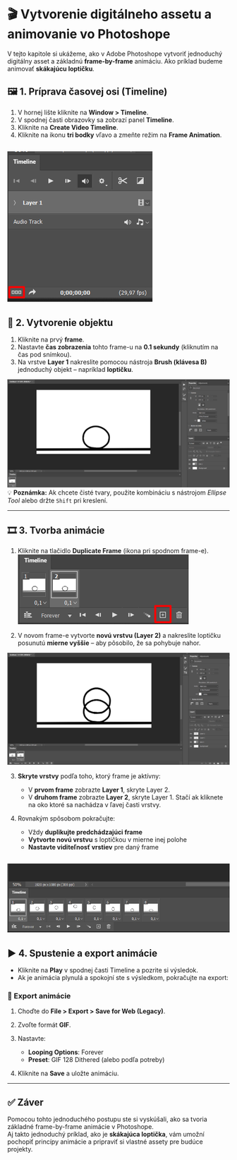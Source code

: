 # 🎬 Vytvorenie digitálneho assetu a animovanie vo Photoshope


V tejto kapitole si ukážeme, ako v Adobe Photoshope vytvoriť jednoduchý digitálny asset a základnú **frame-by-frame** animáciu. Ako príklad budeme animovať **skákajúcu loptičku**.


## 🖼️ 1. Príprava časovej osi (Timeline)

1. V hornej lište kliknite na **Window > Timeline**.
2. V spodnej časti obrazovky sa zobrazí panel **Timeline**.
3. Kliknite na **Create Video Timeline**.
4. Kliknite na ikonu **tri bodky** vľavo a zmeňte režim na **Frame Animation**.

![Create timeline](images/03_1.png) 
---

## 🎨 2. Vytvorenie objektu

1. Kliknite na prvý **frame**.
2. Nastavte **čas zobrazenia** tohto frame-u na **0.1 sekundy** (kliknutím na čas pod snímkou).
3. Na vrstve **Layer 1** nakreslite pomocou nástroja **Brush (klávesa B)** jednoduchý objekt – napríklad **loptičku**.

![Create object](images/03_2.png) 
💡 **Poznámka:** Ak chcete čisté tvary, použite kombináciu s nástrojom *Ellipse Tool* alebo držte `Shift` pri kreslení.

---

## 🎞️ 3. Tvorba animácie

1. Kliknite na tlačidlo **Duplicate Frame** (ikona pri spodnom frame-e).
![Create object](images/03_3.png) 

2. V novom frame-e vytvorte **novú vrstvu (Layer 2)** a nakreslite loptičku posunutú **mierne vyššie** – aby pôsobilo, že sa pohybuje nahor.

![Create object](images/03_4.png) 

3. **Skryte vrstvy** podľa toho, ktorý frame je aktívny:
   - V **prvom frame** zobrazte **Layer 1**, skryte Layer 2.
   - V **druhom frame** zobrazte **Layer 2**, skryte Layer 1.
Stačí ak kliknete na oko ktoré sa nachádza v ľavej časti vrstvy.

4. Rovnakým spôsobom pokračujte:
   - Vždy **duplikujte predchádzajúci frame**
   - **Vytvorte novú vrstvu** s loptičkou v mierne inej polohe
   - **Nastavte viditeľnosť vrstiev** pre daný frame

![Create object](images/03_5.png) 
---

## ▶️ 4. Spustenie a export animácie

- Kliknite na **Play** v spodnej časti Timeline a pozrite si výsledok.
- Ak je animácia plynulá a spokojní ste s výsledkom, pokračujte na export:

### 💾 Export animácie

1. Choďte do **File > Export > Save for Web (Legacy)**.
2. Zvoľte formát **GIF**.
3. Nastavte:
   - **Looping Options**: Forever
   - **Preset**: GIF 128 Dithered (alebo podľa potreby)

4. Kliknite na **Save** a uložte animáciu.

---

## ✅ Záver

Pomocou tohto jednoduchého postupu ste si vyskúšali, ako sa tvoria základné frame-by-frame animácie v Photoshope.  
Aj takto jednoduchý príklad, ako je **skákajúca loptička**, vám umožní pochopiť princípy animácie a pripraviť si vlastné assety pre budúce projekty.
